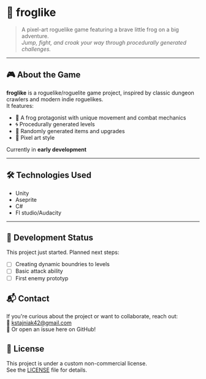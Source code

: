 # 🐸 froglike

> A pixel-art roguelike game featuring a brave little frog on a big adventure.  
> *Jump, fight, and croak your way through procedurally generated challenges.*

---

## 🎮 About the Game

**froglike** is a roguelike/roguelite game project, inspired by classic dungeon crawlers and modern indie roguelikes.  
It features:
- 🐸 A frog protagonist with unique movement and combat mechanics
- 🌀 Procedurally generated levels
- 🧪 Randomly generated items and upgrades
- 🎨 Pixel art style

Currently in **early development**

---

## 🛠️ Technologies Used

- Unity
- Aseprite
- C#
- Fl studio/Audacity

---

## 📅 Development Status

This project just started.
Planned next steps:
- [ ] Creating dynamic boundries to levels
- [ ] Basic attack ability
- [ ] First enemy prototyp

## 📬 Contact

If you're curious about the project or want to collaborate, reach out:  
📧 kstajniak42@gmail.com  
🐸 Or open an issue here on GitHub!

## 📄 License

This project is under a custom non-commercial license.  
See the [LICENSE](./LICENSE) file for details.
